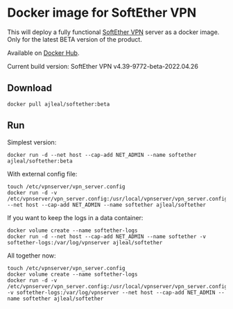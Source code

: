 # Docker image for SoftEther VPN

This will deploy a fully functional [SoftEther VPN](https://www.softether.org) server as a docker image. Only for the latest BETA version of the product.

Available on [Docker Hub](https://hub.docker.com/r/ajleal/softether/).

Current build version: SoftEther VPN v4.39-9772-beta-2022.04.26

## Download

    docker pull ajleal/softether:beta

## Run

Simplest version:

    docker run -d --net host --cap-add NET_ADMIN --name softether ajleal/softether:beta

With external config file:

    touch /etc/vpnserver/vpn_server.config
    docker run -d -v /etc/vpnserver/vpn_server.config:/usr/local/vpnserver/vpn_server.config --net host --cap-add NET_ADMIN --name softether ajleal/softether

If you want to keep the logs in a data container:

    docker volume create --name softether-logs
    docker run -d --net host --cap-add NET_ADMIN --name softether -v softether-logs:/var/log/vpnserver ajleal/softether

All together now:

    touch /etc/vpnserver/vpn_server.config
    docker volume create --name softether-logs
    docker run -d -v /etc/vpnserver/vpn_server.config:/usr/local/vpnserver/vpn_server.config  -v softether-logs:/var/log/vpnserver --net host --cap-add NET_ADMIN --name softether ajleal/softether
